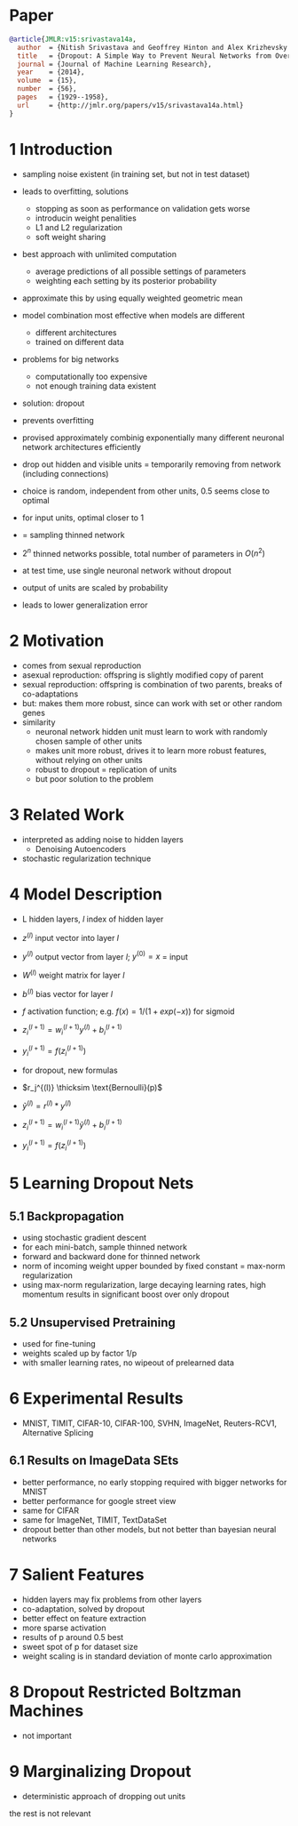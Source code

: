 # Paper
```bibtex
@article{JMLR:v15:srivastava14a,
  author  = {Nitish Srivastava and Geoffrey Hinton and Alex Krizhevsky and Ilya Sutskever and Ruslan Salakhutdinov},
  title   = {Dropout: A Simple Way to Prevent Neural Networks from Overfitting},
  journal = {Journal of Machine Learning Research},
  year    = {2014},
  volume  = {15},
  number  = {56},
  pages   = {1929--1958},
  url     = {http://jmlr.org/papers/v15/srivastava14a.html}
}
```

<style>
    p,li {
        white-space: initial;
    }
</style>

# 1 Introduction
- sampling noise existent (in training set, but not in test dataset)
- leads to overfitting, solutions
  - stopping as soon as performance on validation gets worse
  - introducin weight penalities
  - L1 and L2 regularization
  - soft weight sharing

- best approach with unlimited computation
  - average predictions of all possible settings of parameters
  - weighting each setting by its posterior probability
- approximate this by using equally weighted geometric mean

- model combination most effective when models are different
  - different architectures
  - trained on different data
- problems for big networks
  - computationally too expensive
  - not enough training data existent

- solution: dropout
- prevents overfitting
- provised approximately combinig exponentially many different neuronal network architectures efficiently
- drop out hidden and visible units = temporarily removing from network (including connections)
- choice is random, independent from other units, 0.5 seems close to optimal
- for input units, optimal closer to 1

- = sampling thinned network
- $2^n$ thinned networks possible, total number of parameters in $O(n^2)$
- at test time, use single neuronal network without dropout
- output of units are scaled by probability
- leads to lower generalization error

# 2 Motivation
- comes from sexual reproduction
- asexual reproduction: offspring is slightly modified copy of parent
- sexual reproduction: offspring is combination of two parents, breaks of co-adaptations
- but: makes them more robust, since can work with set or other random genes
- similarity
  - neuronal network hidden unit must learn to work with randomly chosen sample of other units
  - makes unit more robust, drives it to learn more robust features, without relying on other units
  - robust to dropout = replication of units
  - but poor solution to the problem

# 3 Related Work
- interpreted as adding noise to hidden layers
  - Denoising Autoencoders
- stochastic regularization technique

# 4 Model Description
- L hidden layers, $l$ index of hidden layer
- $z^{(l)}$ input vector into layer $l$
- $y^{(l)}$ output vector from layer $l$; $y^{(0)} = x$ = input
- $W^{(l)}$ weight matrix for layer $l$
- $b^{(l)}$ bias vector for layer $l$
- $f$ activation function; e.g. $f(x) = 1/(1+exp(-x))$ for sigmoid

- $z_i^{(l+1)} = w_i^{(l+1)}y^{(l)} + b_i^{(l+1)}$  
- $y_i^{(l+1)} = f(z_i^{(l+1)})$

- for dropout, new formulas
- $r_j^{(l)} \thicksim \text{Bernoulli}(p)$
- $\tilde{y}^{(l)} = r^{(l)} * y^{(l)}$
- $z_i^{(l+1)} = w_i^{(l+1)}\tilde{y}^{(l)} + b_i^{(l+1)}$
- $y_i^{(l+1)} = f(z_i^{(l+1)})$ 

# 5 Learning Dropout Nets
## 5.1 Backpropagation
- using stochastic gradient descent
- for each mini-batch, sample thinned network
- forward and backward done for thinned network
- norm of incoming weight upper bounded by fixed constant = max-norm regularization
- using max-norm regularization, large decaying learning rates, high momentum results in significant boost over only dropout

## 5.2 Unsupervised Pretraining
- used for fine-tuning
- weights scaled up by factor 1/p
- with smaller learning rates, no wipeout of prelearned data

# 6 Experimental Results
- MNIST, TIMIT, CIFAR-10, CIFAR-100, SVHN, ImageNet, Reuters-RCV1, Alternative Splicing

## 6.1 Results on ImageData SEts
- better performance, no early stopping required with bigger networks for MNIST
- better performance for google street view
- same for CIFAR
- same for ImageNet, TIMIT, TextDataSet
- dropout better than other models, but not better than bayesian neural networks

# 7 Salient Features
- hidden layers may fix problems from other layers
- co-adaptation, solved by dropout
- better effect on feature extraction
- more sparse activation
- results of p around 0.5 best
- sweet spot of p for dataset size
- weight scaling is in standard deviation of monte carlo approximation

# 8 Dropout Restricted Boltzman Machines
- not important

# 9 Marginalizing Dropout
- deterministic approach of dropping out units

the rest is not relevant

